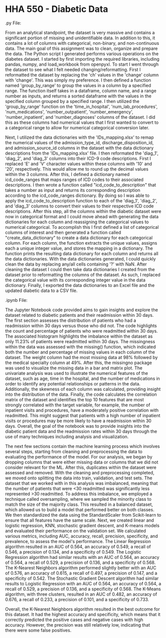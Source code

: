 # HHA 550 - Diabetic Data 

.py File: 

From an analytical standpoint, the dataset is very massive and contains a significant portion of missing and unidentifiable data. In addition to this, it contains a lot of columns with categorical, non-binary, and non-continuous data. The main goal of this assignment was to clean, organize and prepare the data. 
The Python script I generated performs various operations on the diabetes dataset. I started by first importing the required libraries, including pandas, numpy, and load_workbook from openpyxl.
To start I went through the dataset to see what I felt needed changing/reformatting. First I reformatted the dataset by replacing the 'ch' values in the 'change' column with 'change'. This was simply my preference. I then defined a function named 'group_by_range' to group the values in a column by a specified range. The function itself takes in a dataframe, column name, and a range number as inputs, and returns a sorted dataframe with the values in the specified column grouped by a specified range. I then utilized the 'group_by_range' function on the 'time_in_hospital', 'num_lab_procedures', 'num_medications', 'number_outpatient', 'number_emergency', 'number_inpatient', and 'number_diagnoses' columns of the dataset. I did this as these columns had numerical values that I first wanted to convert to a categorical range to allow for numerical categorical conversion later. 

Next, I utilized the data dictionaries with the 'IDs_mapping.xlsx' to remap the numerical values of the  admission_type_id, discharge_disposition_id, and admission_source_id columns in the dataset with the data dictionary descriptions from the 'IDs_mapping.xlsx' file. I then reformated the 'diag_1', 'diag_2', and 'diag_3' columns into their ICD-9 code descriptions. First I replaced 'E' and 'V' character values within these columns with '10' and '20', respectively. This would allow me to round up the decimal values within the 3 columns. After this, I defined a dictionary named icd_code_ranges that maps ranges of ICD codes to their associated descriptions. I then wrote a function called "icd_code_to_description" that takes a number as input and returns its corresponding description according to the icd_code_ranges dictionary. By doing so I was able to apply the icd_code_to_description function to each of the 'diag_1', 'diag_2', and 'diag_3' columns to convert their values to their respective ICD code descriptions.
After this step, all the columns within the diabetic dataset were now in categorical format and I could move ahead with generating the data dictionaries for each column and reassigning the categorical values to numerical categorical. To accomplish this I first defined a list of categorical columns of interest and then generated a function called "create_data_dictionary" to create a data dictionary for each categorical column. For each column, the function extracts the unique values, assigns each a unique integer value, and stores the mapping in a dictionary. The function prints the resulting data dictionary for each column and returns all the data dictionaries. With the data dictionaries generated, I could quickly clean the data by replacing any/all cells containing '?' with NaN. After cleaning the dataset I could then take data dictionaries I created from the dataset prior to reformatting the columns of the dataset. As such, I replaced the categorical value with its corresponding integer value in the data dictionary. Finally, I exported the data dictionaries to an Excel file and the updated diabetic data to a CSV file.


.ipynb File:

The Jupyter Notebook code provided aims to gain insights and explore the dataset related to diabetic patients and their readmission within 30 days. The first section assesses the distribution of patients who had a readmission within 30 days versus those who did not. The code highlights the count and percentage of patients who were readmitted within 30 days. The associated histogram highlights the imbalance within the dataset as only 11.23% of patients were readmitted within 30 days. The missingness within the data was assessed with the missing() function, which indicated both the number and percentage of missing values in each column of the dataset. The weight column had the most missing data at 98% followed by the medical specialty column at 49%. After this, the missingno package was used to visualize the missing data in a bar and matrix plot.  The univariate analysis was used to illustrate the numerical features of the dataset, such as age, time in the hospital, and the number of medications in order to identify any potential relationships or patterns in the data. Additionally, the skewness of each column was calculated, providing insight into the distribution of the data. Finally, the code calculates the correlation matrix of the dataset and identifies the top 10 features that are most strongly correlated with the target variable, for example, the number of inpatient visits and procedures, have a moderately positive correlation with readmitted. This might suggest that patients with a high number of inpatient visits or procedures may be more likely to have a readmission within 30 days. Overall, the goal of the notebook was to provide insights into the diabetic patient data and the readmission rates within 30 days through the use of many techniques including analysis and visualization.

The next few sections contain the machine learning process which involves several steps, starting from cleaning and preprocessing the data to evaluating the performance of the model. For our analysis, we began by dropping columns that were either missing data or columns that we did not consider relevant for the ML. After this, duplicates within the dataset were assessed and removed. With the cleaning and preprocessing completed, we moved onto splitting the data into train, validation, and test sets. The dataset that we worked with in this analysis was imbalanced, meaning that the number of patients that were <30 readmitted was significantly less represented >30 readmitted. To address this imbalance, we employed a technique called oversampling, where we sampled the minority class to match the size of the majority class. This resulted in a balanced dataset, which allowed us to build a model that performed better on both classes. We then standardized the data using the StandardScaler from Scikit-learn to ensure that all features have the same scale. Next, we created linear and logistic regression, KNN, stochastic gradient descent, and K-means models and evaluated their performance on the validation set. We calculated various metrics, including AUC, accuracy, recall, precision, specificity, and prevalence, to assess the model's performance.
The Linear Regression algorithm resulted in an AUC of 0.564, an accuracy of 0.549, a recall of 0.546, a precision of 0.134, and a specificity of 0.549. The Logistic Regression algorithm had similar results with an AUC of 0.564, an accuracy of 0.564, a recall of 0.529, a precision of 0.136, and a specificity of 0.568. The K-Nearest Neighbors algorithm performed slightly better with an AUC of 0.576, an accuracy of 0.615, a recall of 0.497, a precision of 0.147, and a specificity of 0.542. The Stochastic Gradient Descent algorithm had similar results to Logistic Regression with an AUC of 0.564, an accuracy of 0.564, a recall of 0.529, a precision of 0.136, and a specificity of 0.568. The K-Means algorithm, with three clusters, resulted in an AUC of 0.482, an accuracy of 0.676, a recall of 0.233, a precision of 0.101, and a specificity of 0.733.

Overall, the K-Nearest Neighbors algorithm resulted in the best outcome for this dataset. It had the highest accuracy and specificity, which means that it correctly predicted the positive cases and negative cases with high accuracy. However, the precision was still relatively low, indicating that there were some false positives.


